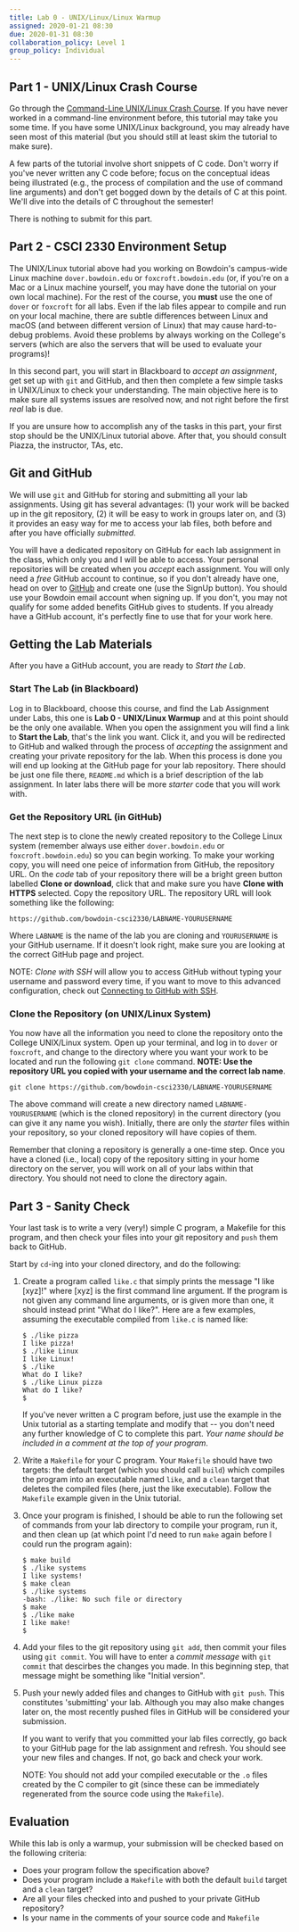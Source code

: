 ```yaml
---
title: Lab 0 - UNIX/Linux/Linux Warmup
assigned: 2020-01-21 08:30
due: 2020-01-31 08:30
collaboration_policy: Level 1
group_policy: Individual
---
```


<!--more-->

## Part 1 - UNIX/Linux Crash Course

Go through the [Command-Line UNIX/Linux Crash Course](https://www.bowdoin.edu/~sbarker/unix/). If you have never worked in a command-line environment before, this tutorial may take you some time. If you have some UNIX/Linux background, you may already have seen most of this material (but you should still at least skim the tutorial to make sure).

A few parts of the tutorial involve short snippets of C code. Don't worry if you've never written any C code before; focus on the conceptual ideas being illustrated (e.g., the process of compilation and the use of command line arguments) and don't get bogged down by the details of C at this point. We'll dive into the details of C throughout the semester!

There is nothing to submit for this part.

## Part 2 - CSCI 2330 Environment Setup

The UNIX/Linux tutorial above had you working on Bowdoin's campus-wide Linux machine `dover.bowdoin.edu` or `foxcroft.bowdoin.edu` (or, if you're on a Mac or a Linux machine yourself, you may have done the tutorial on your own local machine). For the rest of the course, you **must** use the one of `dover` or `foxcroft` for all labs. Even if the lab files appear to compile and run on your local machine, there are subtle differences between Linux and macOS (and between different version of Linux) that may cause hard-to-debug problems. Avoid these problems by always working on the College's servers (which are also the servers that will be used to evaluate your programs)!

In this second part, you will start in Blackboard to *accept an assignment*, get set up with `git` and GitHub, and then then complete a few simple tasks in UNIX/Linux to check your understanding. The main objective here is to make sure all systems issues are resolved now, and not right before the first *real* lab is due.

If you are unsure how to accomplish any of the tasks in this part, your first stop should be the UNIX/Linux tutorial above. After that, you should consult Piazza, the instructor, TAs, etc.

## Git and GitHub

We will use `git` and GitHub for storing and submitting all your lab assignments. Using git has several advantages: (1) your work will be backed up in the git repository, (2) it will be easy to work in groups later on, and (3) it provides an easy way for me to access your lab files, both before and after you have officially *submitted*.

You will have a dedicated repository on GitHub for each lab assignment in the class, which only you and I will be able to access. Your personal repositories will be created when you *accept* each assignment. You will only need a *free* GitHub account to continue, so if you don't already have one, head on over to [GitHub](https://github.com) and create one (use the SignUp button). You should use your Bowdoin email account when signing up. If you don't, you may not qualify for some added benefits GitHub gives to students. If you already have a GitHub account, it's perfectly fine to use that for your work here.

## Getting the Lab Materials

After you have a GitHub account, you are ready to *Start the Lab*.

### Start The Lab (in Blackboard)

Log in to Blackboard, choose this course, and find the Lab Assignment under Labs, this one is **Lab 0 - UNIX/Linux Warmup** and at this point should be the only one available. When you open the assignment you will find a link to **Start the Lab**, that's the link you want. Click it, and you will be redirected to GitHub and walked through the process of *accepting* the assignment and creating your private repository for the lab. When this process is done you will end up looking at the GitHub page for your lab repository. There should be just one file there, `README.md` which is a brief description of the lab assignment. In later labs there will be more *starter* code that you will work with.

### Get the Repository URL (in GitHub)

The next step is to clone the newly created repository to the College Linux system (remember always use either `dover.bowdoin.edu` or `foxcroft.bowdoin.edu`) so you can begin working. To make your working copy, you will need one peice of information from GitHub, the repository URL. On the *code* tab of your repository there will be a bright green button labelled **Clone or download**, click that and make sure you have **Clone with HTTPS** selected. Copy the repository URL. The repository URL will look something like the following:

```
https://github.com/bowdoin-csci2330/LABNAME-YOURUSERNAME
```

Where `LABNAME` is the name of the lab you are cloning and `YOURUSERNAME` is your GitHub username. If it doesn't look right, make sure you are looking at the correct GitHub page and project.

NOTE: *Clone with SSH* will allow you to access GitHub without typing your username and password every time, if you want to move to this advanced configuration, check out [Connecting to GitHub with SSH](https://help.github.com/en/github/authenticating-to-github/connecting-to-github-with-ssh).

### Clone the Repository (on UNIX/Linux System)

You now have all the information you need to clone the repository onto the College UNIX/Linux system. Open up your terminal, and log in to `dover` or `foxcroft`, and change to the directory where you want your work to be located and run the following `git clone` command. **NOTE: Use the repository URL you copied with your username and the correct lab name**.

```
git clone https://github.com/bowdoin-csci2330/LABNAME-YOURUSERNAME
```

The above command will create a new directory named `LABNAME-YOURUSERNAME` (which is the cloned repository) in the current directory (you can give it any name you wish). Initially, there are only the *starter* files within your repository, so your cloned repository will have copies of them.

Remember that cloning a repository is generally a one-time step. Once you have a cloned (i.e., local) copy of the repository sitting in your home directory on the server, you will work on all of your labs within that directory. You should not need to clone the directory again.

## Part 3 - Sanity Check

Your last task is to write a very (very!) simple C program, a Makefile for this program, and then check your files into your git repository and `push` them back to GitHub. 

Start by `cd`-ing into your cloned directory, and do the following:

1. Create a program called `like.c` that simply prints the message "I like [xyz]!" where [xyz] is the first command line argument. If the program is not given any command line arguments, or is given more than one, it should instead print "What do I like?". Here are a few examples, assuming the executable compiled from `like.c` is named like:

    ```
    $ ./like pizza
    I like pizza!
    $ ./like Linux
    I like Linux!
    $ ./like
    What do I like?
    $ ./like Linux pizza
    What do I like?
    $
    ```

    If you've never written a C program before, just use the example in the Unix tutorial as a starting template and modify that -- you don't need any further knowledge of C to complete this part. *Your name should be included in a comment at the top of your program*.

2. Write a `Makefile` for your C program. Your `Makefile` should have two targets: the default target (which you should call `build`) which compiles the program into an executable named `like`, and a `clean` target that deletes the compiled files (here, just the like executable). Follow the `Makefile` example given in the Unix tutorial.

3. Once your program is finished, I should be able to run the following set of commands from your lab directory to compile your program, run it, and then clean up (at which point I'd need to run `make` again before I could run the program again):

    ```
    $ make build
    $ ./like systems
    I like systems!
    $ make clean
    $ ./like systems
    -bash: ./like: No such file or directory
    $ make
    $ ./like make
    I like make!
    $
    ```

4. Add your files to the git repository using `git add`, then commit your files using `git commit`. You will have to enter a *commit message* with `git commit` that descirbes the changes you made. In this beginning step, that message might be something like "Initial version".

5. Push your newly added files and changes to GitHub with `git push`. This constitutes 'submitting' your lab. Although you may also make changes later on, the most recently pushed files in GitHub will be considered your submission.

    If you want to verify that you committed your lab files correctly, go back to your GitHub page for the lab assignment and refresh. You should see your new files and changes. If not, go back and check your work.

    NOTE: You should not add your compiled executable or the `.o` files created by the C compiler to git (since these can be immediately regenerated from the source code using the `Makefile`).


## Evaluation

While this lab is only a warmup, your submission will be checked based on the following criteria:

* Does your program follow the specification above?
* Does your program include a `Makefile` with both the default `build` target and a `clean` target?
* Are all your files checked into and pushed to your private GitHub repository?
* Is your name in the comments of your source code and `Makefile`
